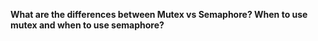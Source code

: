 **What are the differences between Mutex vs Semaphore? When to use mutex and when to use semaphore?**
